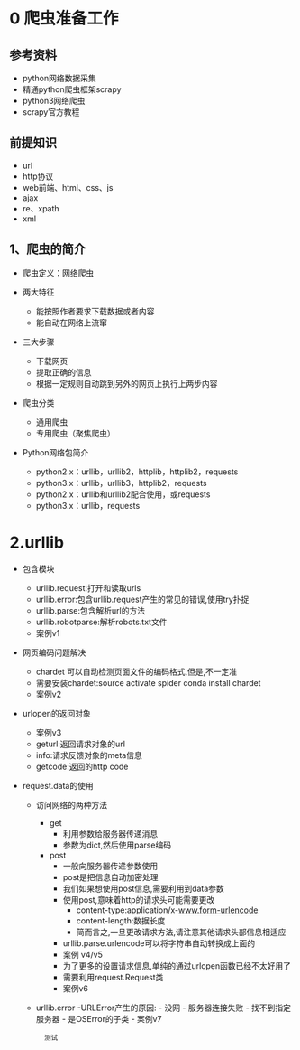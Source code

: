 # 0 爬虫准备工作
## 参考资料
- python网络数据采集
- 精通python爬虫框架scrapy
- python3网络爬虫
- scrapy官方教程
## 前提知识
- url
- http协议
- web前端、html、css、js
- ajax
- re、xpath
- xml

## 1、爬虫的简介
- 爬虫定义：网络爬虫
- 两大特征
    - 能按照作者要求下载数据或者内容
    - 能自动在网络上流窜
    
- 三大步骤
    - 下载网页
    - 提取正确的信息
    - 根据一定规则自动跳到另外的网页上执行上两步内容
    
- 爬虫分类
    - 通用爬虫
    - 专用爬虫（聚焦爬虫）

- Python网络包简介
    - python2.x：urllib，urllib2，httplib，httplib2，requests
    - python3.x：urllib，urllib3，httplib2，requests
    - python2.x：urllib和urllib2配合使用，或requests
    - python3.x：urllib，requests
    
# 2.urllib
- 包含模块
    - urllib.request:打开和读取urls
    - urllib.error:包含urllib.request产生的常见的错误,使用try扑捉
    - urllib.parse:包含解析url的方法
    - urllib.robotparse:解析robots.txt文件
    - 案例v1
    
- 网页编码问题解决
    - chardet 可以自动检测页面文件的编码格式,但是,不一定准
    - 需要安装chardet:source activate spider
                      conda install chardet
    - 案例v2
    
- urlopen的返回对象
    - 案例v3
    - geturl:返回请求对象的url
    - info:请求反馈对象的meta信息
    - getcode:返回的http code

- request.data的使用
    - 访问网络的两种方法
        - get
            - 利用参数给服务器传递消息
            - 参数为dict,然后使用parse编码
        - post
            - 一般向服务器传递参数使用
            - post是把信息自动加密处理
            - 我们如果想使用post信息,需要利用到data参数
            - 使用post,意味着http的请求头可能需要更改
                - content-type:application/x-www.form-urlencode
                - content-length:数据长度
                - 简而言之,一旦更改请求方法,请注意其他请求头部信息相适应
            - urllib.parse.urlencode可以将字符串自动转换成上面的
            - 案例 v4/v5
            - 为了更多的设置请求信息,单纯的通过urlopen函数已经不太好用了
            - 需要利用request.Request类
            - 案例v6
            
    - urllib.error
        -URLError产生的原因:
            - 没网
            - 服务器连接失败
            - 找不到指定服务器
            - 是OSError的子类
            - 案例v7
            
            测试